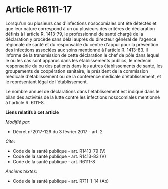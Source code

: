 # Article R6111-17

Lorsqu'un ou plusieurs cas d'infections nosocomiales ont été détectés et que leur nature correspond à un ou plusieurs des
critères de déclaration définis à l'article R. 1413-79, le professionnel de santé chargé de la déclaration y procède sans
délai auprès du directeur général de l'agence régionale de santé et du responsable du centre d'appui pour la prévention des
infections associées aux soins mentionné à l'article R. 1413-83. Il informe de la transmission de cette déclaration le chef
de pôle dans lequel le ou les cas sont apparus dans les établissements publics, le médecin responsable du ou des patients
dans les autres établissements de santé, les groupements de coopération sanitaire, le président de la commission médicale
d'établissement ou de la conférence médicale d'établissement, et le représentant légal de l'établissement. 

Le nombre annuel de déclarations dans l'établissement est indiqué dans le bilan des activités de la lutte contre les
infections nosocomiales mentionné à l'article R. 6111-8.

**Liens relatifs à cet article**

_Modifié par_:

  - Décret n°2017-129 du 3 février 2017 - art. 2

_Cite_:

  - Code de la santé publique - art. R1413-79 (V)
  - Code de la santé publique - art. R1413-83 (V)
  - Code de la santé publique - art. R6111-8

_Anciens textes_:

  - Code de la santé publique - art. R711-1-14 (Ab)
